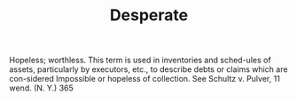 ---
title: Desperate
letter: D
permalink: "/definitions/bld-desperate.html"
body: Hopeless; worthless. This term is used in inventories and sched-ules of assets,
  particularly by executors, etc., to describe debts or claims which are con-sidered
  Impossible or hopeless of collection. See Schultz v. Pulver, 11 wend. (N. Y.) 365
published_at: '2018-07-07'
source: Black's Law Dictionary 2nd Ed (1910)
layout: post
---